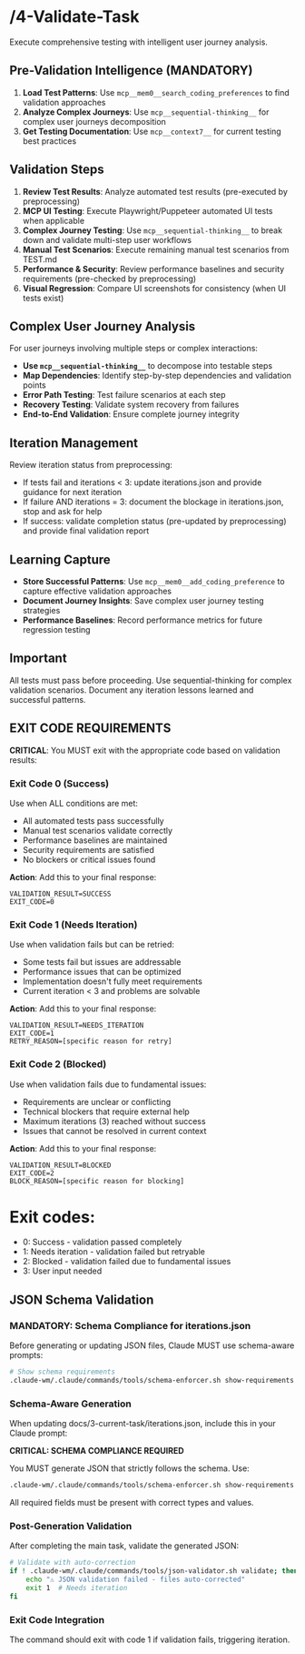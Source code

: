 # /4-Validate-Task
Execute comprehensive testing with intelligent user journey analysis.

## Pre-Validation Intelligence (MANDATORY)
1. **Load Test Patterns**: Use `mcp__mem0__search_coding_preferences` to find validation approaches
2. **Analyze Complex Journeys**: Use `mcp__sequential-thinking__` for complex user journeys decomposition
3. **Get Testing Documentation**: Use `mcp__context7__` for current testing best practices

## Validation Steps
1. **Review Test Results**: Analyze automated test results (pre-executed by preprocessing)
2. **MCP UI Testing**: Execute Playwright/Puppeteer automated UI tests when applicable
3. **Complex Journey Testing**: Use `mcp__sequential-thinking__` to break down and validate multi-step user workflows
4. **Manual Test Scenarios**: Execute remaining manual test scenarios from TEST.md
5. **Performance & Security**: Review performance baselines and security requirements (pre-checked by preprocessing)
6. **Visual Regression**: Compare UI screenshots for consistency (when UI tests exist)

## Complex User Journey Analysis
For user journeys involving multiple steps or complex interactions:
- **Use `mcp__sequential-thinking__`** to decompose into testable steps
- **Map Dependencies**: Identify step-by-step dependencies and validation points  
- **Error Path Testing**: Test failure scenarios at each step
- **Recovery Testing**: Validate system recovery from failures
- **End-to-End Validation**: Ensure complete journey integrity

## Iteration Management
Review iteration status from preprocessing:
- If tests fail and iterations < 3: update iterations.json and provide guidance for next iteration
- If failure AND iterations = 3: document the blockage in iterations.json, stop and ask for help
- If success: validate completion status (pre-updated by preprocessing) and provide final validation report

## Learning Capture
- **Store Successful Patterns**: Use `mcp__mem0__add_coding_preference` to capture effective validation approaches
- **Document Journey Insights**: Save complex user journey testing strategies
- **Performance Baselines**: Record performance metrics for future regression testing

## Important
All tests must pass before proceeding. Use sequential-thinking for complex validation scenarios. Document any iteration lessons learned and successful patterns.

## EXIT CODE REQUIREMENTS
**CRITICAL**: You MUST exit with the appropriate code based on validation results:

### Exit Code 0 (Success)
Use when ALL conditions are met:
- All automated tests pass successfully
- Manual test scenarios validate correctly
- Performance baselines are maintained
- Security requirements are satisfied
- No blockers or critical issues found

**Action**: Add this to your final response:
```
VALIDATION_RESULT=SUCCESS
EXIT_CODE=0
```

### Exit Code 1 (Needs Iteration)
Use when validation fails but can be retried:
- Some tests fail but issues are addressable
- Performance issues that can be optimized
- Implementation doesn't fully meet requirements
- Current iteration < 3 and problems are solvable

**Action**: Add this to your final response:
```
VALIDATION_RESULT=NEEDS_ITERATION
EXIT_CODE=1
RETRY_REASON=[specific reason for retry]
```

### Exit Code 2 (Blocked)
Use when validation fails due to fundamental issues:
- Requirements are unclear or conflicting
- Technical blockers that require external help
- Maximum iterations (3) reached without success
- Issues that cannot be resolved in current context

**Action**: Add this to your final response:
```
VALIDATION_RESULT=BLOCKED
EXIT_CODE=2
BLOCK_REASON=[specific reason for blocking]
```

# Exit codes:
- 0: Success - validation passed completely
- 1: Needs iteration - validation failed but retryable
- 2: Blocked - validation failed due to fundamental issues
- 3: User input needed
## JSON Schema Validation
<!-- JSON_SCHEMA_VALIDATION -->

### MANDATORY: Schema Compliance for iterations.json

Before generating or updating JSON files, Claude MUST use schema-aware prompts:

```bash
# Show schema requirements
.claude-wm/.claude/commands/tools/schema-enforcer.sh show-requirements iterations
```

### Schema-Aware Generation
When updating docs/3-current-task/iterations.json, include this in your Claude prompt:

**CRITICAL: SCHEMA COMPLIANCE REQUIRED**

You MUST generate JSON that strictly follows the schema. Use:
```bash
.claude-wm/.claude/commands/tools/schema-enforcer.sh show-requirements iterations
```

All required fields must be present with correct types and values.

### Post-Generation Validation
After completing the main task, validate the generated JSON:

```bash
# Validate with auto-correction
if ! .claude-wm/.claude/commands/tools/json-validator.sh validate; then
    echo "⚠ JSON validation failed - files auto-corrected"
    exit 1  # Needs iteration
fi
```

### Exit Code Integration
The command should exit with code 1 if validation fails, triggering iteration.

<!-- /JSON_SCHEMA_VALIDATION -->

